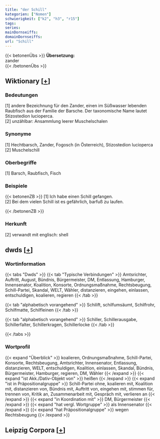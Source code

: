 ```yaml
---
title: "der Schill"
kategorien: ["Nomen"]
schwierigkeit: ["k2", "h3", "r15"]
tags:
series:
mainDornseiffs:
domainDornseiffs:
url: "Schill"
---
```


{{< betonenÜbs >}}
**Übersetzung:**  
zander  
{{< /betonenÜbs >}}

## Wiktionary [[+](https://de.wiktionary.org/wiki/Schill)]

### Bedeutungen
[1] andere Bezeichnung für den Zander, einen im Süßwasser lebenden Raubfisch aus der Familie der Barsche. Der taxonomische Name lautet Stizostedion lucioperca.  
[2] unzählbar: Ansammlung leerer Muschelschalen  

### Synonyme
[1] Hechtbarsch, Zander, Fogosch (in Österreich), Stizostedion lucioperca  
[2] Muschelschill  

### Oberbegriffe
[1] Barsch, Raubfisch, Fisch  

### Beispiele
{{< betonenZB >}}
[1] Ich habe einen Schill gefangen.  
[2] Bei dem vielen Schill ist es gefährlich, barfuß zu laufen.  

{{< /betonenZB >}}
### Herkunft
[2] verwandt mit englisch: shell  



## dwds [[+](https://www.dwds.de/wb/Schill)]

### Wortinformation
{{< tabs "Dwds" >}}
{{< tab "Typische Verbindungen" >}}
Amtsrichter, Auftritt, August, Bündnis, Bürgermeister, DM, Entlassung, Hamburger, Innensenator, Koalition, Konsorte, Ordnungsmaßnahme, Rechtsbeugung, Schill-Partei, Skandal, WELT, Wähler, distanzieren, eingehen, einlassen, entschuldigen, koalieren, regieren
{{< /tab >}}

{{< tab "alphabetisch vorangehend" >}}
Schilift, schilfumsäumt, Schilfrohr, Schilfmatte, Schilfleinen
{{< /tab >}}

{{< tab "alphabetisch vorangehend" >}}
Schiller, Schillerausgabe, Schillerfalter, Schillerkragen, Schillerlocke
{{< /tab >}}

{{< /tabs >}}

### Wortprofil
{{< expand "Überblick" >}} koalieren, Ordnungsmaßnahme, Schill-Partei, Konsorte, Rechtsbeugung, Amtsrichter, Innensenator, Entlassung, distanzieren, WELT, entschuldigen, Koalition, einlassen, Skandal, Bündnis, Bürgermeister, Hamburger, regieren, DM, Wähler {{< /expand >}}
{{< expand "ist Akk./Dativ-Objekt von" >}} heißen {{< /expand >}}
{{< expand "ist in Präpositionalgruppe" >}} Schill-Partei ohne, koalieren mit, Koalition mit, distanzieren von, Bündnis mit, Auftritt von, eingehen mit, stimmen für, trennen von, Kritik an, Zusammenarbeit mit, Gespräch mit, verlieren an {{< /expand >}}
{{< expand "in Koordination mit" >}} DM, Bürgermeister {{< /expand >}}
{{< expand "hat vergl. Wortgruppe" >}} als Innensenator {{< /expand >}}
{{< expand "hat Präpositionalgruppe" >}} wegen Rechtsbeugung {{< /expand >}}

## Leipzig Corpora [[+](https://corpora.uni-leipzig.de/en/res?word=Schill&corpusId=deu_newscrawl-public_2018)]


